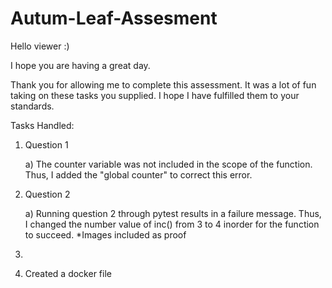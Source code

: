 # Autum-Leaf-Assesment

Hello viewer :)

I hope you are having a great day.

Thank you for allowing me to complete this assessment.
It was a lot of fun taking on these tasks you supplied.
I hope I have fulfilled them to your standards. 

Tasks Handled:
1)  Question 1

    a)  The counter variable was not included in the scope of the function.
      Thus, I added the "global counter" to correct this error.

2)  Question 2

    a)  Running question 2 through pytest results in a failure message.
        Thus, I changed the number value of inc() from 3 to 4 inorder for the function to succeed.
        *Images included as proof

3)  
    

1)  Created a docker file 
